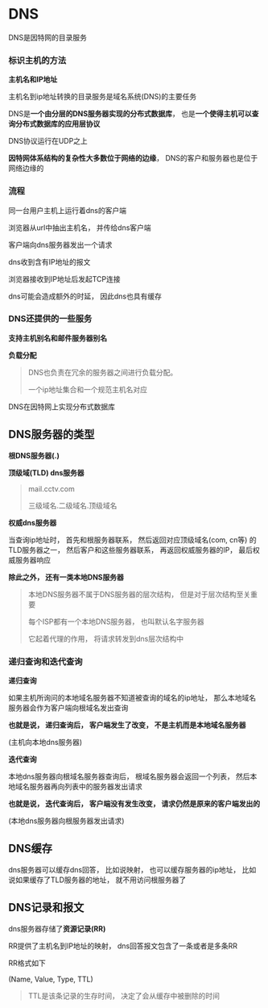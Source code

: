 # DNS

DNS是因特网的目录服务



### 标识主机的方法

**主机名和IP地址**



主机名到ip地址转换的目录服务是域名系统(DNS)的主要任务



DNS是**一个由分层的DNS服务器实现的分布式数据库**， 也是**一个使得主机可以查询分布式数据库的应用层协议**



DNS协议运行在UDP之上



**因特网体系结构的复杂性大多数位于网络的边缘**， DNS的客户和服务器也是位于网络边缘的



### 流程

同一台用户主机上运行着dns的客户端

浏览器从url中抽出主机名， 并传给dns客户端

客户端向dns服务器发出一个请求

dns收到含有IP地址的报文

浏览器接收到IP地址后发起TCP连接



dns可能会造成额外的时延， 因此dns也具有缓存



### DNS还提供的一些服务

**支持主机别名和邮件服务器别名**

**负载分配**

>DNS也负责在冗余的服务器之间进行负载分配。
>
>一个ip地址集合和一个规范主机名对应



DNS在因特网上实现分布式数据库



## DNS服务器的类型

**根DNS服务器(.)**



**顶级域(TLD) dns服务器**

>mail.cctv.com
>
>三级域名.二级域名.顶级域名

**权威dns服务器**



当查询ip地址时， 首先和根服务器联系，  然后返回对应顶级域名(com, cn等) 的TLD服务器之一， 然后客户和这些服务器联系， 再返回权威服务器的IP， 最后权威服务器响应



**除此之外， 还有一类本地DNS服务器**

>本地DNS服务器不属于DNS服务器的层次结构， 但是对于层次结构至关重要
>
> 
>
>每个ISP都有一个本地DNS服务器， 也叫默认名字服务器
>
> 
>
>它起着代理的作用， 将请求转发到dns层次结构中



### 递归查询和迭代查询



**递归查询**

如果主机所询问的本地域名服务器不知道被查询的域名的ip地址，  那么本地域名服务器会作为客户端向根域名发出查询

**也就是说， 递归查询后， 客户端发生了改变， 不是主机而是本地域名服务器**

(主机向本地dns服务器)



**迭代查询**

本地dns服务器向根域名服务器查询后， 根域名服务器会返回一个列表， 然后本地域名服务器再向列表中的服务器发出请求

**也就是说， 迭代查询后， 客户端没有发生改变， 请求仍然是原来的客户端发出的**

(本地dns服务器向根服务器发出请求)



## DNS缓存

dns服务器可以缓存dns回答， 比如说映射， 也可以缓存服务器的ip地址， 比如说如果缓存了TLD服务器的地址， 就不用访问根服务器了



## DNS记录和报文

dns服务器存储了**资源记录(RR)**

RR提供了主机名到IP地址的映射， dns回答报文包含了一条或者是多条RR



RR格式如下

(Name, Value, Type, TTL)

>TTL是该条记录的生存时间， 决定了会从缓存中被删除的时间
